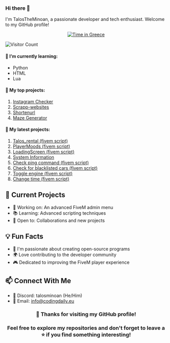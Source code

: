 ### Hi there 👋

I'm TalosTheMinoan, a passionate developer and tech enthusiast. Welcome to my GitHub profile!


<div align="center">

[![Time in Greece](https://img.shields.io/badge/dynamic/json?label=Time%20in%20Greece&query=datetime&url=https://worldtimeapi.org/api/timezone/Europe/Athens&color=blue)](https://time.is/Greece)

</div>


![Visitor Count](https://profile-counter.glitch.me/TalosTheMinoan/count.svg)

#### 🌱 I’m currently learning:
- Python
- HTML
- Lua

#### 💼 My top projects:
1. [Instagram Checker](https://github.com/TalosTheMinoan/instagramchecker)
2. [Scrapp-websites](https://github.com/TalosTheMinoan/Scrapp-websites)
3. [Shortenurl](https://github.com/TalosTheMinoan/Shortenurl)
4. [Maze Generator](https://github.com/TalosTheMinoan/Random-maze-generator)

   
#### 💼 My latest projects:
1. [Talos_rental (fivem script)](https://github.com/TalosTheMinoan/Talos_rental)
2. [PlayerMoods (fivem script)](https://github.com/TalosTheMinoan/Playermood)
3. [LoadingScreen (fivem script)](https://github.com/TalosTheMinoan/LoadingScreen)
4. [System Information](https://github.com/TalosTheMinoan/System-Information)
5. [Check ping command (fivem script)](https://github.com/TalosTheMinoan/Check-ping)
6. [Check for blacklisted cars (fivem script)](https://github.com/TalosTheMinoan/Blacklist-Vehicles)
7. [Toggle engine (fivem script)](https://github.com/TalosTheMinoan/Toggle-engine)
8. [Change time (fivem script)](https://github.com/TalosTheMinoan/Change-time)

## 🌟 Current Projects
- 🔧 Working on: An advanced FiveM admin menu
- 📚 Learning: Advanced scripting techniques
- 🤝 Open to: Collaborations and new projects

## 💡 Fun Facts
- 🎯 I'm passionate about creating open-source programs
- 🌍 Love contributing to the developer community
- 🎮 Dedicated to improving the FiveM player experience

## 📫 Connect With Me
- 💬 Discord: talosminoan (He/Him)
- 📧 Email: info@codingdaily.eu

<div align="center">

### 🎉 Thanks for visiting my GitHub profile! 
### Feel free to explore my repositories and don't forget to leave a ⭐ if you find something interesting!
